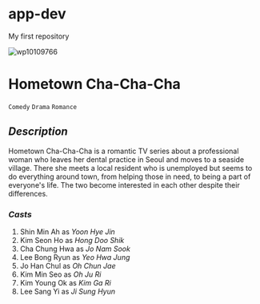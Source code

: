 # app-dev
My first repository

![wp10109766](https://github.com/MacasunodCJ/app-dev/assets/152269275/42c058b1-4abd-439b-9425-7dad2a02358c)


# **Hometown Cha-Cha-Cha**

`Comedy`    `Drama`    `Romance`

## *Description*
Hometown Cha-Cha-Cha is a romantic TV series about a professional woman who leaves her dental practice in Seoul and moves to a seaside village. There she meets a local resident who is unemployed but seems to do everything around town, from helping those in need, to being a part of everyone's life. The two become interested in each other despite their differences.

### *Casts*
1. Shin Min Ah as *Yoon Hye Jin*
2. Kim Seon Ho as *Hong Doo Shik*
3. Cha Chung Hwa as *Jo Nam Sook*
4. Lee Bong Ryun as *Yeo Hwa Jung*
5. Jo Han Chul as *Oh Chun Jae*
6. Kim Min Seo as *Oh Ju Ri*
7. Kim Young Ok as *Kim Ga Ri*
8. Lee Sang Yi as *Ji Sung Hyun*
